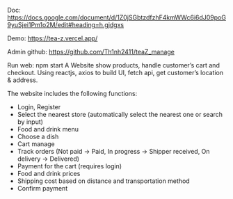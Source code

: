 Doc: https://docs.google.com/document/d/1Z0jSGbtzdfzhF4kmWWc6i6dJ09poG9yuSjei1Pm1o2M/edit#heading=h.gjdgxs

Demo: https://tea-z.vercel.app/

Admin github: https://github.com/Th1nh2411/teaZ_manage

Run web: npm start
A Website show products, handle customer’s cart and checkout. Using reactjs, axios to build UI, fetch api, get customer’s location & address.

The website includes the following functions:
- Login, Register
- Select the nearest store (automatically select the nearest one or search by input)
- Food and drink menu
- Choose a dish
- Cart manage
- Track orders (Not paid -> Paid, In progress -> Shipper received, On delivery -> Delivered)
- Payment for the cart (requires login)
- Food and drink prices
- Shipping cost based on distance and transportation method
- Confirm payment
